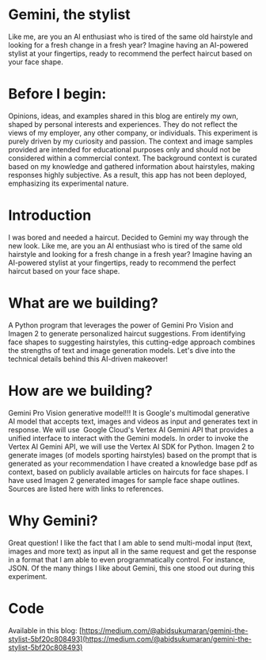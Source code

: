 # Gemini, the stylist
Like me, are you an AI enthusiast who is tired of the same old hairstyle and looking for a fresh change in a fresh year? Imagine having an AI-powered stylist at your fingertips, ready to recommend the perfect haircut based on your face shape.

# Before I begin: 
Opinions, ideas, and examples shared in this blog are entirely my own, shaped by personal interests and experiences. They do not reflect the views of my employer, any other company, or individuals. This experiment is purely driven by my curiosity and passion. The context and image samples provided are intended for educational purposes only and should not be considered within a commercial context. The background context is curated based on my knowledge and gathered information about hairstyles, making responses highly subjective. As a result, this app has not been deployed, emphasizing its experimental nature.

# Introduction
I was bored and needed a haircut. Decided to Gemini my way through the new look. Like me, are you an AI enthusiast who is tired of the same old hairstyle and looking for a fresh change in a fresh year? Imagine having an AI-powered stylist at your fingertips, ready to recommend the perfect haircut based on your face shape. 

# What are we building?
A Python program that leverages the power of Gemini Pro Vision and Imagen 2 to generate personalized haircut suggestions. From identifying face shapes to suggesting hairstyles, this cutting-edge approach combines the strengths of text and image generation models. Let's dive into the technical details behind this AI-driven makeover!

# How are we building?
Gemini Pro Vision generative model!!! It is Google's multimodal generative AI model that accepts text, images and videos as input and generates text in response. We will use 
Google Cloud's Vertex AI Gemini API that provides a unified interface to interact with the Gemini models. In order to invoke the Vertex AI Gemini API, we will use the Vertex AI SDK for Python.
Imagen 2 to generate images (of models sporting hairstyles) based on the prompt that is generated as your recommendation
I have created a knowledge base pdf as context, based on publicly available articles on haircuts for face shapes. I have used Imagen 2 generated images for sample face shape outlines. Sources are listed here with links to references.

# Why Gemini?
Great question! I like the fact that I am able to send multi-modal input (text, images and more text) as input all in the same request and get the response in a format that I am able to even programmatically control. For instance, JSON. Of the many things I like about Gemini, this one stood out during this experiment.

# Code
Available in this blog:
[https://medium.com/@abidsukumaran/gemini-the-stylist-5bf20c808493](https://medium.com/@abidsukumaran/gemini-the-stylist-5bf20c808493)

